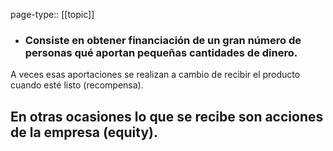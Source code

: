 page-type:: [[topic]]
- ### Consiste en obtener financiación de un gran número de personas qué aportan pequeñas cantidades de dinero.

A veces esas aportaciones se realizan a cambio de recibir el producto cuando esté listo (recompensa).

En otras ocasiones lo que se recibe son acciones de la empresa (equity).
  - 



